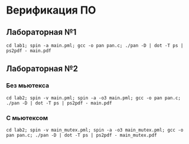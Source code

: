 # Верификация ПО

## Лабораторная №1
    cd lab1; spin -a main.pml; gcc -o pan pan.c; ./pan -D | dot -T ps | ps2pdf - main.pdf

## Лабораторная №2
### Без мьютекса
    cd lab2; spin -v main.pml; spin -a -o3 main.pml; gcc -o pan pan.c; ./pan -D | dot -T ps | ps2pdf - main.pdf
### С мьютексом
    cd lab2; spin -v main_mutex.pml; spin -a -o3 main_mutex.pml; gcc -o pan pan.c; ./pan -D | dot -T ps | ps2pdf - main_mutex.pdf
